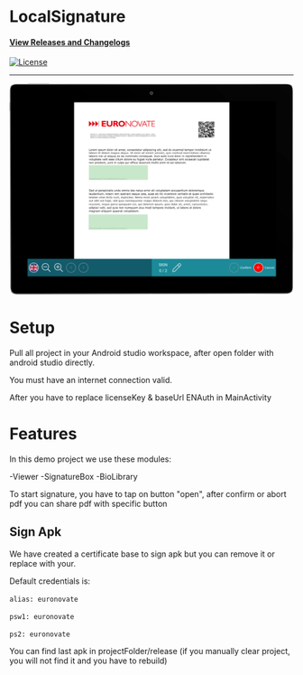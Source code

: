 # LocalSignature

#### [View Releases and Changelogs](https://github.com/euronovate/ENMobileSDK-Android)

[![License](https://img.shields.io/badge/License-Apache%202.0-blue.svg)](https://opensource.org/licenses/Apache-2.0)

---
![Viewer image](resReadme/imgViewer.png)

# Setup

Pull all project in your Android studio workspace, after open folder with android studio directly.

You must have an internet connection valid.

After you have to replace licenseKey & baseUrl ENAuth in MainActivity

# Features

In this demo project we use these modules:

-Viewer
-SignatureBox
-BioLibrary

To start signature, you have to tap on button "open", after confirm or abort pdf you can share pdf with specific button

## Sign Apk

We have created a certificate base to sign apk but you can remove it or replace with your.

Default credentials is:

`alias: euronovate`

`psw1: euronovate`

`ps2: euronovate`

You can find last apk in projectFolder/release (if you manually clear project, you will not find it and you have to rebuild)